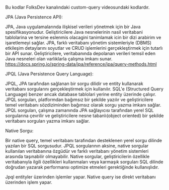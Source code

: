 Bu kodlar FolksDev kanalındaki custom-query videosundaki kodlardır.

JPA (Java Persistence API):

JPA, Java uygulamalarında ilişkisel verileri yönetmek için bir Java spesifikasyonudur.
Geliştiricilere Java nesnelerinin nasil veritabani tablolarina ve tersine eslenmis olacagini tanimlamak icin bir dizi arabirim ve işaretlemeyi sağlar.
JPA, farklı veritabanı yönetim sistemleriyle (DBMS) etkileşim detaylarını soyutlar ve CRUD işlemlerini gerçekleştirmek için tutarlı bir API sunar.
Geliştiricilere, veritabanında depolanan verileri temsil eden Java nesneleri olan varlıklarla çalışma imkanı sunar.
 https://docs.spring.io/spring-data/jpa/reference/jpa/query-methods.html 
 
JPQL (Java Persistence Query Language):

JPQL, JPA tarafından sağlanan bir sorgu dilidir ve entity kullanarak veritabanı sorgularını gerçekleştirmek için kullanılır.
SQL'e (Structured Query Language) benzer ancak database tablolari yerine entity üzerinde çalışır.
JPQL sorguları, platformdan bağımsız bir şekilde yazılır ve geliştiricilere temel veritabanı sözdiziminden bağımsız olarak sorgu yazma imkanı sağlar.
JPQL sorguları, çalışma zamanında JPA sağlayıcısı tarafından yerel SQL sorgularına çevrilir ve geliştiricilere nesne tabanlı(object oriented) bir şekilde veritabanı sorguları yazma imkanı sağlar.

Native Sorgu:

Bir native query, temel veritabanı tarafından desteklenen yerel sorgu dilinde yazılan bir SQL sorgusudur.
JPQL sorgularının aksine, native sorgular kullanılan veritabanına özgüdür ve farklı veritabanı yönetim sistemleri arasında taşınabilir olmayabilir.
Native sorgular, geliştiricilerin özellikle veritabanıyla ilgili özellikleri kullanmaları veya karmaşık sorguları SQL dilinde doğrudan yazarak performansı optimize etmeleri gerektiğinde kullanışlıdır.


Jpql entityler üzerinden işlemler yapar.
Native query ise direkt veritabanı üzerinden işlem yapar.
